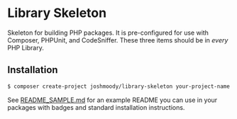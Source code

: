 # Library Skeleton

Skeleton for building PHP packages. It is pre-configured for use with Composer, PHPUnit, and CodeSniffer. These three items should be in *every* PHP Library.

## Installation

``` bash
$ composer create-project joshmoody/library-skeleton your-project-name
```

See [README_SAMPLE.md](README_SAMPLE.md) for an example README you can use in your packages with badges and standard installation instructions.